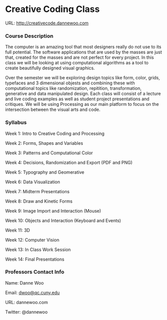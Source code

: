 Creative Coding Class
============

URL: http://creativecode.dannewoo.com

### Course Description

The computer is an amazing tool that most designers really do not use to its full potential. The software applications that are used by the masses are just that, created for the masses and are not perfect for every project. In this class we will be looking at using computational algorithms as a tool to create beautifully designed visual graphics.

Over the semester we will be exploring design topics like form, color, grids, typefaces and 3 dimensional objests and combining these with computational topics like randomization, repitition, transformation, generative and data manipulated design. Each class will consist of a lecture and live coding examples as well as student project presentations and critiques. We will be using Processing as our main platform to focus on the intersection between the visual arts and code.

### Syllabus

Week 1: Intro to Creative Coding and Processing

Week 2: Forms, Shapes and Variables

Week 3: Patterns and Computational Color

Week 4: Decisions, Randomization and Export (PDF and PNG)

Week 5: Typography and Geomerative

Week 6: Data Visualization

Week 7: Midterm Presentations

Week 8: Draw and Kinetic Forms

Week 9: Image Import and Interaction (Mouse)

Week 10: Objects and Interaction (Keyboard and Events)

Week 11: 3D

Week 12: Computer Vision

Week 13: In Class Work Session

Week 14: Final Presentations

### Professors Contact Info

Name: Danne Woo

Email: dwoo@qc.cuny.edu

URL: dannewoo.com

Twitter: @dannewoo

